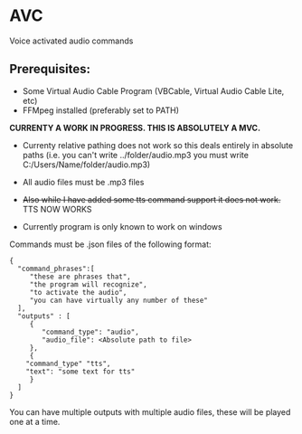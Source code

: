 # AVC
Voice activated audio commands

## Prerequisites:
- Some Virtual Audio Cable Program (VBCable, Virtual Audio Cable Lite, etc)
- FFMpeg installed (preferably set to PATH)

**CURRENTY A WORK IN PROGRESS. THIS IS ABSOLUTELY A MVC.**    

- Currenty relative pathing does not work so this deals entirely in absolute paths (i.e. you can't write ../folder/audio.mp3 you must write C:/Users/Name/folder/audio.mp3)

- All audio files must be .mp3 files
- ~~Also while I have added some tts command support it does not work.~~ TTS NOW WORKS
- Currently program is only known to work on windows

Commands must be .json files of the following format:
```
{
  "command_phrases":[
     "these are phrases that",
     "the program will recognize",
     "to activate the audio",
     "you can have virtually any number of these"
  ],
  "outputs" : [
     {
        "command_type": "audio",
        "audio_file": <Absolute path to file>
     },
     {
	"command_type" "tts",
	"text": "some text for tts"
     }
  ]
}
```

You can have multiple outputs with multiple audio files, these will be played one at a time.
